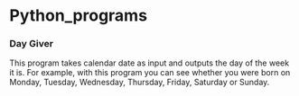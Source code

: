 # Python_programs

### Day Giver 
This program takes calendar date as input and outputs the day of the week it is.
For example, with this program you can see whether you were born on Monday, Tuesday, Wednesday, Thursday, Friday, Saturday or Sunday. 

